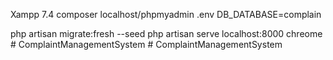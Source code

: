 Xampp 7.4
composer
localhost/phpmyadmin
.env
DB_DATABASE=complain 

php artisan migrate:fresh --seed
php artisan serve
localhost:8000 chreome 
#   C o m p l a i n t M a n a g e m e n t S y s t e m  
 #   C o m p l a i n t M a n a g e m e n t S y s t e m  
 